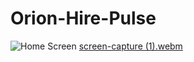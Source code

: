 # Orion-Hire-Pulse
![Home Screen](https://github.com/Shailesh002/Orion-Hire-Pulse/assets/93926245/9b00ee6b-64d5-4cda-a696-4eb4858bb771)
[screen-capture (1).webm](https://github.com/Shailesh002/Orion-Hire-Pulse/assets/93926245/fa8e7d7a-9a09-4bfa-ab59-cba1700837ac)
